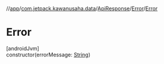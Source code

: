 //[app](../../../../index.md)/[com.jetpack.kawanusaha.data](../../index.md)/[ApiResponse](../index.md)/[Error](index.md)/[Error](-error.md)

# Error

[androidJvm]\
constructor(errorMessage: [String](https://kotlinlang.org/api/latest/jvm/stdlib/kotlin/-string/index.html))
